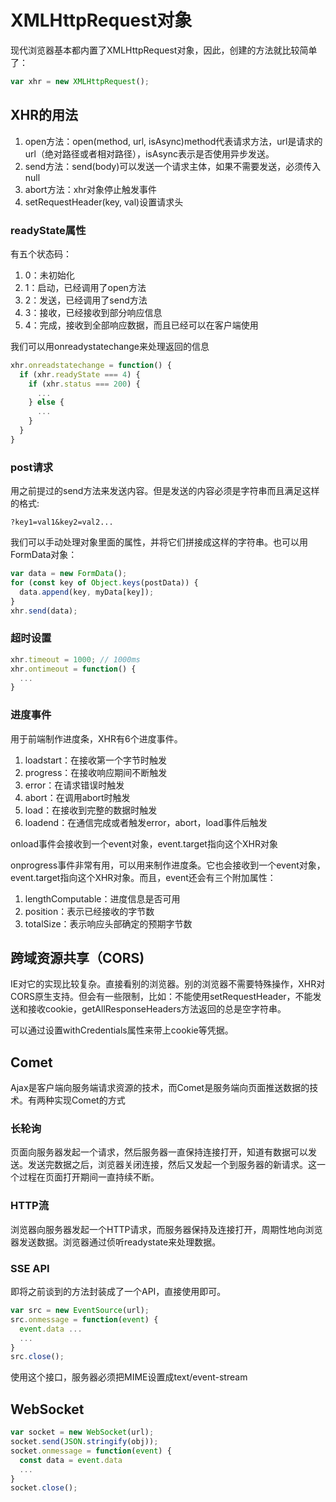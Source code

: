 # XMLHttpRequest对象
现代浏览器基本都内置了XMLHttpRequest对象，因此，创建的方法就比较简单了：
```js
var xhr = new XMLHttpRequest();
```
## XHR的用法
1. open方法：open(method, url, isAsync)method代表请求方法，url是请求的url（绝对路径或者相对路径），isAsync表示是否使用异步发送。
2. send方法：send(body)可以发送一个请求主体，如果不需要发送，必须传入null
3. abort方法：xhr对象停止触发事件
4. setRequestHeader(key, val)设置请求头

### readyState属性
有五个状态码：
1. 0：未初始化
2. 1：启动，已经调用了open方法
3. 2：发送，已经调用了send方法
4. 3：接收，已经接收到部分响应信息
5. 4：完成，接收到全部响应数据，而且已经可以在客户端使用

我们可以用onreadystatechange来处理返回的信息

```js
xhr.onreadstatechange = function() {
  if (xhr.readyState === 4) {
    if (xhr.status === 200) {
      ...
    } else {
      ...
    }
  }
}
```

### post请求
用之前提过的send方法来发送内容。但是发送的内容必须是字符串而且满足这样的格式:
```
?key1=val1&key2=val2...
```
我们可以手动处理对象里面的属性，并将它们拼接成这样的字符串。也可以用FormData对象：
```js
var data = new FormData();
for (const key of Object.keys(postData)) {
  data.append(key, myData[key]);
}
xhr.send(data);
```
### 超时设置
```js
xhr.timeout = 1000; // 1000ms
xhr.ontimeout = function() {
  ...
}
```

### 进度事件
用于前端制作进度条，XHR有6个进度事件。
1. loadstart：在接收第一个字节时触发
2. progress：在接收响应期间不断触发
3. error：在请求错误时触发
4. abort：在调用abort时触发
5. load：在接收到完整的数据时触发
6. loadend：在通信完成或者触发error，abort，load事件后触发

onload事件会接收到一个event对象，event.target指向这个XHR对象

onprogress事件非常有用，可以用来制作进度条。它也会接收到一个event对象，event.target指向这个XHR对象。而且，event还会有三个附加属性：
1. lengthComputable：进度信息是否可用
2. position：表示已经接收的字节数
3. totalSize：表示响应头部确定的预期字节数

## 跨域资源共享（CORS)
IE对它的实现比较复杂。直接看别的浏览器。别的浏览器不需要特殊操作，XHR对CORS原生支持。但会有一些限制，比如：不能使用setRequestHeader，不能发送和接收cookie，getAllResponseHeaders方法返回的总是空字符串。

可以通过设置withCredentials属性来带上cookie等凭据。

## Comet
Ajax是客户端向服务端请求资源的技术，而Comet是服务端向页面推送数据的技术。有两种实现Comet的方式
### 长轮询
页面向服务器发起一个请求，然后服务器一直保持连接打开，知道有数据可以发送。发送完数据之后，浏览器关闭连接，然后又发起一个到服务器的新请求。这一个过程在页面打开期间一直持续不断。

### HTTP流
浏览器向服务器发起一个HTTP请求，而服务器保持及连接打开，周期性地向浏览器发送数据。浏览器通过侦听readystate来处理数据。

### SSE API
即将之前谈到的方法封装成了一个API，直接使用即可。
```js
var src = new EventSource(url);
src.onmessage = function(event) {
  event.data ...
  ...
}
src.close(); 
```
使用这个接口，服务器必须把MIME设置成text/event-stream

## WebSocket
```js
var socket = new WebSocket(url);
socket.send(JSON.stringify(obj));
socket.onmessage = function(event) {
  const data = event.data
  ...
}
socket.close();
```

